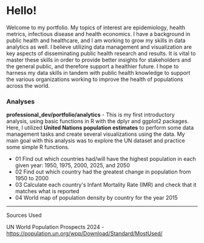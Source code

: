 # Hello!
Welcome to my portfolio. My topics of interest are epidemiology, health metrics, infectious disease and health economics. I have a background in public health and healthcare, and I am working to grow my skills in data analytics as well. I believe utilizing data management and visualization are key aspects of disseminating public health research and results. It is vital to master these skills in order to provide better insights for stakeholders and the general public, and therefore support a healthier future. I hope to harness my data skills in tandem with public health knowledge to support the various organizations working to improve the health of populations across the world.

### Analyses
**professional_dev/portfolio/analytics** - This is my first introductory analysis, using basic functions in R with the dplyr and ggplot2 packages. Here, I utilized **United Nations population estimates** to perform some data management tasks and create several visualizations using the data. My main goal with this analysis was to explore the UN dataset and practice some simple R functions.
 - 01 Find out which countries had/will have the highest population in each given year: 1950, 1975, 2000, 2025, and 2050
 - 02 Find out which country had the greatest change in population from 1950 to 2000
 - 03 Calculate each country's Infant Mortality Rate (IMR) and check that it matches what is reported
 - 04 World map of population density by country for the year 2015

-----------------------------------------------------------------------
Sources Used

UN World Population Prospects 2024 - https://population.un.org/wpp/Download/Standard/MostUsed/
